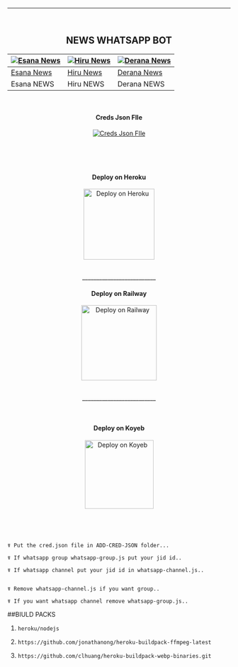 <br><br>

---
<br>

<h2 align="center">NEWS WHATSAPP BOT
</h2>

[![Esana News](https://i.pinimg.com/280x280_RS/b0/c6/39/b0c63941935fc5f38962de479fb87c22.jpg)](https://github.com/mrhansamala)  | [![Hiru News](https://sri-lanka.mom-gmr.org/uploads/_processed_/9/9/csm_13535-1360_import_73a45a2c62.png)](https://github.com/mrhansamala) | [![Derana News](https://i.ibb.co/gJ0kzTq/img-1-1726758585829.webp)](https://github.com/mrhansamala) | 
----|----|----|
[Esana News](https://github.com/mrhansamala)  | [Hiru News](https://github.com/mrhansamala) | [Derana News](https://github.com/mrhansamala) | 
Esana NEWS  | Hiru NEWS | Derana NEWS 

<br>
 
<h4 align="center"> Creds Json FIle
</h4>

</p> 
<p align="center" >
<a href='https://replit.com/' target="_blank"><img alt='Creds Json FIle' src='https://img.shields.io/badge/Creds_Json-100000?style=for-the-badge&logo=scan&logoColor=white&labelColor=black&color=black'/></a>
<p align="center" >
    <br>
 

</p>

<br>
 
<h4 align="center"> Deploy on Heroku
</h4>

</p>

<p align="center" >
    <a href="https://heroku.com/deploy?template=https://github.com/mrhansamala/News-Whatsapp-Bot">
    <img src="https://www.herokucdn.com/deploy/button.png" width="160px" alt="Deploy on Heroku" >
    </a>

</p>

<p align="center" >
    <br>
    __________________________
    <br>
</p>

<h4 align="center"> Deploy on Railway 
</h4>
  
<p align="center">
    <a href="https://railway.app/new/template/">
    <img src="https://railway.app/button.svg" alt="Deploy on Railway" width="170px">
    </a>
    <br>

</p>

<p align="center" >
    <br>
    __________________________
    <br>
</p>

<br>
      
<h4 align="center"> Deploy on Koyeb
</h4>
      
<p align="center">
    <a href="https://app.koyeb.com/">
    <img src="https://www.koyeb.com/static/images/deploy/button.svg" alt="Deploy on Koyeb" width="155px">
    </a>
   <br>     
    
</p>


<p align="center" >
    <br>
    
</p>



<br>

</p>

```
☤ Put the cred.json file in ADD-CRED-JSON folder...

☤ If whatsapp group whatsapp-group.js put your jid id..

☤ If whatsapp channel put your jid id in whatsapp-channel.js..


☤ Remove whatsapp-channel.js if you want group..

☤ If you want whatsapp channel remove whatsapp-group.js..
```

##BIULD PACKS

1)     heroku/nodejs

2)     https://github.com/jonathanong/heroku-buildpack-ffmpeg-latest

3)     https://github.com/clhuang/heroku-buildpack-webp-binaries.git
